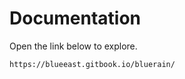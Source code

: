 # Documentation

Open the link below to explore.

```bash
https://blueeast.gitbook.io/bluerain/
```
